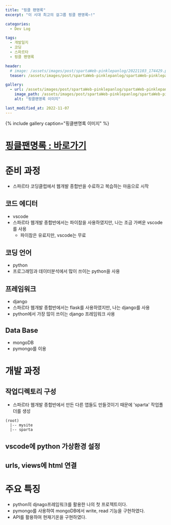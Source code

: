 ```yaml
---
title: "핑클 팬명록"
excerpt: "이 시대 최고의 걸그룹 핑클 팬명록~!"

categories:
  - Dev Log

tags:
  - 개발일지
  - 코딩
  - 스파르타
  - 핑클 팬명록

header:
  # image: /assets/images/post/spartaWeb-pinklepanlog/20221103_174429.png
  teaser: /assets/images/post/spartaWeb-pinklepanlog/spartaWeb-pinklepanlog_01.jpg

gallery:
  - url: /assets/images/post/spartaWeb-pinklepanlog/spartaWeb-pinklepanlog_01.jpg
    image_path: /assets/images/post/spartaWeb-pinklepanlog/spartaWeb-pinklepanlog_01.jpg
    alt: "핑클팬명록 이미지"

last_modified_at: 2022-11-07
---
```



{% include gallery caption="핑클팬명록 이미지" %}

# [핑클팬명록 : 바로가기](http://leeyj85.shop/spartaWeb/spartaWeb_panlog_pinkle/)


# 준비 과정
- 스파르타 코딩클럽에서 웹개발 종합반을 수료하고 복습하는 마음으로 시작

## 코드 에디터
- vscode
- 스파르타 웹개발 종합반에서는 파이참을 사용하였지만, 나는 조금 가벼운 vscode를 사용
  - 파이참은 유료지만, vscode는 무료

## 코딩 언어
- python
- 프로그래밍과 데이터분석에서 많이 쓰이는 python을 사용

## 프레임워크
- django
- 스파르타 웹개발 종합반에서는 flask를 사용하였지만, 나는 django를 사용
- python에서 가장 많이 쓰이는 django 프레임워크 사용

## Data Base
- mongoDB
- pymongo를 이용

# 개발 과정
## 작업디렉토리 구성
- 스파르타 웹개발 종합반에서 만든 다른 앱들도 만들것이기 때문에 'sparta' 작업폴더를 생성
```
(root)
  |-- mysite
  |-- sparta
```

## vscode에 python 가상환경 설정

## urls, views에 html 연결

# 주요 특징
- python의 djnago프레임워크를 활용한 나의 첫 프로젝트이다.
- pymongo를 사용하여 mongoDB에서 write, read 기능을 구현하였다.
- API를 활용하여 현재기온을 구현하였다.
